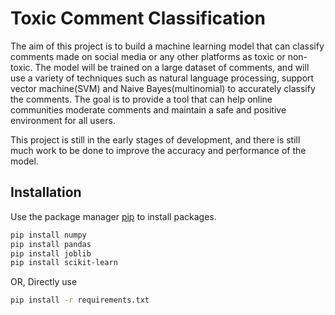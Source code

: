 # Toxic Comment Classification


The aim of this project is to build a machine learning model that can classify comments made on social media or any other platforms as toxic or non-toxic. The model will be trained on a large dataset of comments, and will use a variety of techniques such as natural language processing, support vector machine(SVM) and Naive Bayes(multinomial) to accurately classify the comments. The goal is to provide a tool that can help online communities moderate comments and maintain a safe and positive environment for all users.

This project is still in the early stages of development, and there is still much work to be done to improve the accuracy and performance of the model.

## Installation

Use the package manager [pip](https://pip.pypa.io/en/stable/) to install packages.

```bash
pip install numpy
pip install pandas
pip install joblib
pip install scikit-learn
```
OR,
Directly use
```bash
pip install -r requirements.txt
```




